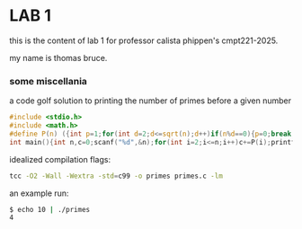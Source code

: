 # LAB 1

this is the content of lab 1 for professor calista phippen's cmpt221-2025.

my name is thomas bruce.

### some miscellania

a code golf solution to printing the number of primes before a given number

```c
#include <stdio.h>
#include <math.h>
#define P(n) ({int p=1;for(int d=2;d<=sqrt(n);d++)if(n%d==0){p=0;break;}p;})
int main(){int n,c=0;scanf("%d",&n);for(int i=2;i<=n;i++)c+=P(i);printf("%d\n",c);}
```

idealized compilation flags:

```sh
tcc -O2 -Wall -Wextra -std=c99 -o primes primes.c -lm
```

an example run:

```sh
$ echo 10 | ./primes
4
```
